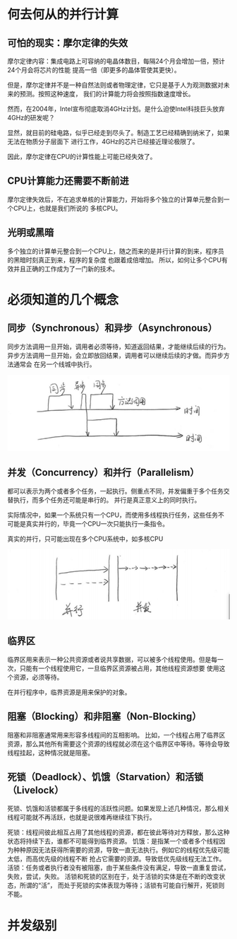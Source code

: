 # 何去何从的并行计算

## 可怕的现实：摩尔定律的失效

摩尔定律内容：集成电路上可容纳的电晶体数目，每隔24个月会增加一倍，预计24个月会将芯片的性能
提高一倍（即更多的晶体管使其更快）。

但是，摩尔定律并不是一种自然法则或者物理定律，它只是基于人为观测数据对未来的预测。按照这种速度，
我们的计算能力将会按照指数速度增长。

然而，在2004年，Intel宣布彻底取消4GHz计划。是什么迫使Intel科技巨头放弃4GHz的研发呢？

显然，就目前的硅电路，似乎已经走到尽头了。制造工艺已经精确到纳米了，如果无法在物质分子层面下
进行工作，4GHz的芯片已经接近理论极限了。

因此，摩尔定律在CPU的计算性能上可能已经失效了。

## CPU计算能力还需要不断前进

摩尔定律失效后，不在追求单核的计算能力，开始将多个独立的计算单元整合到一个CPU上，也就是我们所说的
多核CPU。

## 光明或黑暗

多个独立的计算单元整合到一个CPU上，随之而来的是并行计算的到来，程序员的黑暗时刻真正到来，程序的复杂度
也跟着成倍增加。
所以，如何让多个CPU有效并且正确的工作成为了一门新的技术。


# 必须知道的几个概念

## 同步（Synchronous）和异步（Asynchronous）

同步方法调用一旦开始，调用者必须等待，知道返回结果，才能继续后续的行为。
异步方法调用一旦开始，会立即放回结果，调用者可以继续后续的才做。而异步方法通常会
在另一个线城中执行。

![Image text](https://raw.githubusercontent.com/KINGLBT/java-concurrent-study/master/image/chapter1/1-1.png)

## 并发（Concurrency）和并行（Parallelism）

都可以表示为两个或者多个任务，一起执行。侧重点不同，并发偏重于多个任务交替执行，而多个任务还可能是串行的。
并行是真正意义上的同时执行。

实际情况中，如果一个系统只有一个CPU，而使用多线程执行任务，这些任务不可能是真实并行的，毕竟一个CPU一次只能执行一条指令。

真实的并行，只可能出现在多个CPU系统中，如多核CPU

![Image text](https://raw.githubusercontent.com/KINGLBT/java-concurrent-study/master/image/chapter1/1-2.png)

## 临界区

临界区用来表示一种公共资源或者说共享数据，可以被多个线程使用。但是每一次，只能有一个线程使用它，一旦临界区资源被占用，其他线程资源想要
使用这个资源，必须等待。

在并行程序中，临界资源是用来保护的对象。

## 阻塞（Blocking）和非阻塞（Non-Blocking）

阻塞和非阻塞通常用来形容多线程间的互相影响。
比如，一个线程占用了临界区资源，那么其他所有需要这个资源的线程就必须在这个临界区中等待。等待会导致线程挂起，这种情况就是阻塞。

## 死锁（Deadlock）、饥饿（Starvation）和活锁（Livelock）
死锁、饥饿和活锁都属于多线程的活跃性问题。如果发现上述几种情况，那么相关线程可能就不再活跃，也就是说很难再继续往下执行。

死锁：线程间彼此相互占用了其他线程的资源，都在彼此等待对方释放，那么这种状态将持续下去，谁都不可能得到临界资源。
饥饿：是指某一个或者多个线程因为种种原因无法获得所需要的资源，导致一直无法执行。例如它的线程优先级可能太低，而高优先级的线程不断
抢占它需要的资源。导致低优先级线程无法工作。
活锁：任务或者执行者没有被阻塞，由于某些条件没有满足，导致一直重复尝试，失败，尝试，失败。 活锁和死锁的区别在于，处于活锁的实体是在不断的改变状态，所谓的“活”， 而处于死锁的实体表现为等待；活锁有可能自行解开，死锁则不能。

# 并发级别

